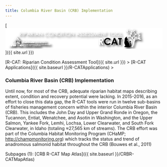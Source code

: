 ```yaml
---
title: Columbia River Basin (CRB) Implementation
---
```


[![RCAT_Banner_Web](assets/images/RCAT_Banner_Web.png)]({{ site.url }})



[R-CAT: Riparian Condition Assessment Tool]({{ site.url }})‎ > ‎[R-CAT Applications]({{ site.baseurl }}/R-CATApplications)‎ > ‎

### Columbia River Basin (CRB) Implementation

Until now, for most of the CRB, adequate riparian habitat maps describing extent, condition and recovery potential were lacking. In 2015-2016, as an effort to close this data gap, the R-CAT tools were run in twelve sub-basins of fisheries management concern within the interior Columbia River Basin (CRB). This includes the John Day and Upper Grand Ronde in Oregon, the Tucannon, Entiat, Wenatchee, and Asotin in Washington, and the Upper Salmon, Yankee Fork, Lemhi, Lochsa, Lower Clearwater, and South Fork Clearwater, in Idaho (totaling ≈27,565 km of streams). The CRB effort was part of the Columbia Habitat Monitoring Program (CHaMP; http://champmonitoring.org) which tracks the status and trend of anadromous salmonid habitat throughout the CRB (Bouwes et al., 2011)

Subpages (1): [CRB R-CAT Map Atlas]({{ site.baseurl }}/CRBR-CATMapAtlas)

